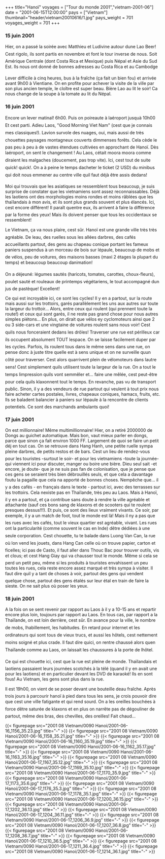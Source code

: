 +++
title="Hanoï"
voyages = ["Tour du monde 2001","vietnam-2001-06"]
date = "2001-06-15T12:00:00"
pays = ["Vietnam"]
thumbnail="header/vietnam20010616/1.jpg"
pays_weight = 701
voyages_weight = 701
+++
### 15 juin 2001

Hier, on a passé la soirée avec Matthieu et Ludivine autour dune Lao Beer! 
Cest rigolo, ils sont partis en novembre et font le tour inverse de nous. Soit 
Amérique Centrale (dont Costa Rica et Mexique) puis Népal et Asie du Sud Est. 
Ils nous ont donné de bonnes adresses au Costa Rica et au Cambodge 

Lever difficile à cinq heures, bus à la fraîche (ça fait un bien fou) et arrivée 
avant 9h00 à Vientiane. On en profite pour achever la visite de la ville par 
son plus ancien temple, le cloître est super beau. Bière Lao au lit le soir! 
Ca nous change de la soupe à la tomate au lit du Népal.

### 16 juin 2001

Encore un lever matinal! 6h00. Puis on poireaute à laéroport jusquà 10h00 
Et cest parti. Adieu Laos, "Good Morning Viet Nam" (cest que je connais mes 
classiques!). Lavion survole des nuages, oui, mais aussi de très chouettes 
paysages montagneux couverts dimmenses forêts. Cela cède le pas peu à peu à 
de vastes étendues cultivées en approchant de Hanoï. Dès laéroport, on sent 
le changement ! Au Laos, cétait moora moora comme diraient les malgaches 
(doucement, pas trop vite). Ici, cest tout de suite quick! quick!. On a 
à peine le temps dacheter le ticket (2 USD) du minibus qui doit nous emmener 
au centre ville quil faut déjà être assis dedans! 

Moi qui trouvais que les asiatiques se ressemblent tous beaucoup, je suis surprise 
de constater que les vietnamiens sont assez reconnaissables. Déjà les laotiens 
ont des morphologies moins rondes et moins râblées que les thaïlandais à mon 
avis, et ils sont plus grands souvent et plus élancés. Ici, cest encore différent! 
Il paraît quentre eux, ils arrivent à faire la différence par la forme des 
yeux! Mais ils doivent penser que tous les occidentaux se ressemblent! 

Le Vietnam, ça va nous plaire, cest sûr. Hanoï est une grande ville très très 
agréable. De leau, des ruelles sous les allées darbres, des cafés accueillants 
partout, des gens au chapeau conique portant les fameux paniers suspendus à 
un morceau de bois sur lépaule, beaucoup de mobs et de vélos, peu de voitures, 
des maisons basses (maxi 2 étages la plupart du temps) et beaucoup beaucoup 
danimation! 

On a déjeuné: légumes sautés (haricots, tomates, carottes, choux-fleurs), 
poulet sauté et rouleaux de printemps végétariens, le tout accompagné dun jus 
de pastèque! Excellent! 

Ce qui est incroyable ici, ce sont les cycles! Il y en a partout, sur la route 
mais aussi sur les trottoirs, garés parallèlement les uns aux autres sur toute 
la largeur du trottoir... Alors, entre ceux qui roulent (qui prennent toute 
la route!) et ceux qui sont garés, il ne reste pas grand chose pour nous autres 
simples piétons... En plus, on dirait que vélos ey cyclomoteurs ainsi que 2 
ou 3 side-cars et une vingtaine de voitures roulent sans nous voir! Cest quils 
nous fonceraient dedans les drôles! Traverser une rue est périlleux car ils 
occupent absolument TOUT lespace. On se laisse facilement duper par les cycles. 
Parfois, ils roulent tous dans le même sens dans une rue, on pense donc à juste 
titre quelle est à sens unique et on ne surveille quun côté pour traverser. 
Cest alors quarrivent plein de vélomoteurs dans lautre sens! Cest simplement 
quils utilisent toute la largeur de la rue. On a tout le temps limpression 
quils vont semmêler et... faire une mêlée, cest peut-être pour cela quils 
klaxonnent tout le temps. En revanche, pas vu de transport public. Sinon, il 
y a des vendeurs de rue partout qui veulent à tout prix nous faire acheter cartes 
postales, livres, chapeaux coniques, hamacs, fruits, etc. Ils se baladent balancier 
à paniers sur lépaule à la rencontre de clients potentiels. Ce sont des marchands 
ambulants quoi!

### 17 juin 2001

On est millionnaire! Même multimillionnaire! Hier, on a retiré 2000000 de Dongs 
au guichet automatique. Mais bon, vaut mieux parler en dongs, parce que sinon 
ça fait environ 1000 FF. Largement de quoi se faire un petit déj en tout cas. 
On se retrouve dans Hang Hanh, une petite ruelle sympa pleine darbres, de petits 
restos et de bars. Cest un lieu de rendez-vous pour les touristes -surtout 
le soir- et pour les vietnamiens -toute la journée- qui viennent ici pour discuter, 
manger ou boire une bière. Dieu seul sait -et encore, je doute- que je ne suis 
pas fan de colonisation, que je pense que ces gens se seraient très bien débrouillés 
seuls, et que cela a davantage foutu la pagaille que cela na apporté de bonnes 
choses. Nempêche que... il y a des cafés - en français dans le texte - partout 
ici, avec des terrasses sur les trottoirs. Cela nexiste pas en Thaïlande, très 
peu au Laos. Mais à Hanoï, il y en a partout, et ça contribue sans doute à rendre 
la ville agréable et attachante (sauf ces bons sang de klaxons et de scooters 
qui te roulent presques dessus!!!). Et puis, ce sont des lieux vraiment vivants. 
Ce soir, par exemple, il y a un match de foot, tout le monde est là! Mais il 
ny a pas que les rues avec les cafés, tout le vieux quartier est agréable, 
vivant. Les rues ont la particularité (comme souvent le cas en Inde) dêtre 
dédiées à une seule corporation. Cest chouette, tu te balade dans Luong Van 
Can, la rue où lon vend les jouets, dans Hang Can celle où on trouve papier, 
carton et ficelles; ici pas de Casto, il faut aller dans Thouc Bac pour trouver 
outils, vis et clous; et cest Hang Giay qui va chausser tout le monde. Même 
si cela se perd un petit peu, même si les produits à touristes envahissent un 
peu toutes les rues, cela reste encore assez marqué et très sympa à visiter. 
Il faut dire quil y a tant de choses à voir, partout des gens qui vendent quelque 
chose, partout des gens étalés sur leur étal en train de faire la sieste. On 
ne sait plus où poser les yeux.

### 18 juin 2001

A la fois on se sent revenir par rapport au Laos à il y a 10-15 ans et repartir 
encore plus loin, toujours par rapport au Laos. En tous cas, par rapport a la 
Thaïlande, on est loin derrière, cest sûr. En avance pour la ville, le nombre 
de mobs, lhabillement, les habitudes. En retard pour internet et les ordinateurs 
qui sont tous de vieux trucs, et aussi les hôtels, cest nettement moins soigné 
et plus crade. Il faut dire quici, on rentre chaussé alors quen Thaïlande 
comme au Laos, on laissait les chaussures à la porte de lhôtel. 

Ce qui est chouette ici, cest que la rue est pleine de monde. Thaïlandais 
et laotiens passaient leurs journées scotchés à la télé (quand il y en avait 
une pour les laotiens) et en particulier devant les DVD de karaoké! Ils en sont 
fous! Au Vietnam, les gens sont plus dans la rue. 

Il est 19h00, on vient de se poser devant une bouteille deau fraîche. Après 
trois jours à parcourir hanoï à pied dans tous les sens, je crois pouvoir dire 
que cest une ville fatigante et qui rend sourd. On a les oreilles bouchées 
à force dêtre saturée de klaxons et en plus on narrête pas de dégouliner de 
partout, même des bras, des chevilles, des oreilles! Fait chaud...


<div id="TOTO">{{< figurepage src="2001 08 Vietnam/0090 Hanoi/2001-06-16_1156_35.23.jpg" title="-"  >}}
{{< figurepage src="2001 08 Vietnam/0090 Hanoi/2001-06-16_1158_35.21.jpg" title="-"  >}}
{{< figurepage src="2001 08 Vietnam/0090 Hanoi/2001-06-16_1160_35.19.jpg" title="-"  >}}
{{< figurepage src="2001 08 Vietnam/0090 Hanoi/2001-06-16_1162_35.17.jpg" title="-"  >}}
{{< figurepage src="2001 08 Vietnam/0090 Hanoi/2001-06-16_1163_35.16.jpg" title="-"  >}}
{{< figurepage src="2001 08 Vietnam/0090 Hanoi/2001-06-17_1167_35.12.jpg" title="-"  >}}
{{< figurepage src="2001 08 Vietnam/0090 Hanoi/2001-06-17_1169_35.10.jpg" title="-"  >}}
{{< figurepage src="2001 08 Vietnam/0090 Hanoi/2001-06-17_1170_35.9.jpg" title="-"  >}}
{{< figurepage src="2001 08 Vietnam/0090 Hanoi/2001-06-17_1173_35.6.jpg" title="-"  >}}
{{< figurepage src="2001 08 Vietnam/0090 Hanoi/2001-06-17_1176_35.3.jpg" title="-"  >}}
{{< figurepage src="2001 08 Vietnam/0090 Hanoi/2001-06-17_1178_35.1.jpg" title="-"  >}}
{{< figurepage src="2001 08 Vietnam/0090 Hanoi/2001-06-17_1200_36.15.jpg" title="-"  >}}
{{< figurepage src="2001 08 Vietnam/0090 Hanoi/2001-06-17_1202_36.13.jpg" title="-"  >}}
{{< figurepage src="2001 08 Vietnam/0090 Hanoi/2001-06-17_1204_36.11.jpg" title="-"  >}}
{{< figurepage src="2001 08 Vietnam/0090 Hanoi/2001-06-17_1206_36.9.jpg" title="-"  >}}
{{< figurepage src="2001 08 Vietnam/0090 Hanoi/2001-06-17_1207_36.8.jpg" title="-"  >}}
{{< figurepage src="2001 08 Vietnam/0090 Hanoi/2001-06-17_1208_36.7.jpg" title="-"  >}}
{{< figurepage src="2001 08 Vietnam/0090 Hanoi/2001-06-17_1210_36.5.jpg" title="-"  >}}
{{< figurepage src="2001 08 Vietnam/0090 Hanoi/2001-06-17_1211_36.4.jpg" title="-"  >}}
{{< figurepage src="2001 08 Vietnam/0090 Hanoi/2001-06-17_1214_36.1.jpg" title="-"  >}}
</DIV>

